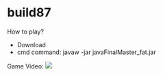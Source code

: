 # build87
How to play?
* Download
* cmd command: javaw -jar javaFinalMaster_fat.jar

Game Video:
[![](http://img.youtube.com/vi/UiYzQmB26WI/0.jpg)](http://www.youtube.com/watch?v=UiYzQmB26WI "")

